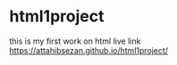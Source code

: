 # html1project
this is my first work on html
live link
https://attahibsezan.github.io/html1project/
